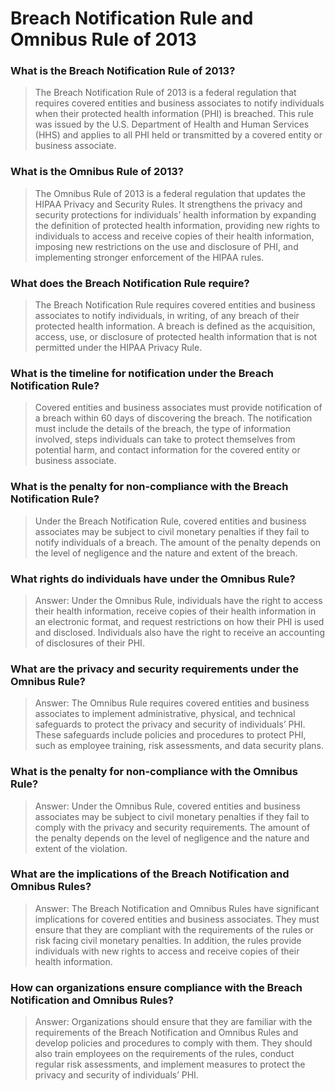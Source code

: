 # Breach Notification Rule and Omnibus Rule of 2013

### What is the Breach Notification Rule of 2013?

> The Breach Notification Rule of 2013 is a federal regulation that requires covered entities and business associates to notify individuals when their protected health information (PHI) is breached. This rule was issued by the U.S. Department of Health and Human Services (HHS) and applies to all PHI held or transmitted by a covered entity or business associate.

### What is the Omnibus Rule of 2013?

> The Omnibus Rule of 2013 is a federal regulation that updates the HIPAA Privacy and Security Rules. It strengthens the privacy and security protections for individuals’ health information by expanding the definition of protected health information, providing new rights to individuals to access and receive copies of their health information, imposing new restrictions on the use and disclosure of PHI, and implementing stronger enforcement of the HIPAA rules.

### What does the Breach Notification Rule require?

> &#x20;The Breach Notification Rule requires covered entities and business associates to notify individuals, in writing, of any breach of their protected health information. A breach is defined as the acquisition, access, use, or disclosure of protected health information that is not permitted under the HIPAA Privacy Rule.

### What is the timeline for notification under the Breach Notification Rule?

> Covered entities and business associates must provide notification of a breach within 60 days of discovering the breach. The notification must include the details of the breach, the type of information involved, steps individuals can take to protect themselves from potential harm, and contact information for the covered entity or business associate.

### What is the penalty for non-compliance with the Breach Notification Rule?

> Under the Breach Notification Rule, covered entities and business associates may be subject to civil monetary penalties if they fail to notify individuals of a breach. The amount of the penalty depends on the level of negligence and the nature and extent of the breach.

### What rights do individuals have under the Omnibus Rule?

> Answer: Under the Omnibus Rule, individuals have the right to access their health information, receive copies of their health information in an electronic format, and request restrictions on how their PHI is used and disclosed. Individuals also have the right to receive an accounting of disclosures of their PHI.

### What are the privacy and security requirements under the Omnibus Rule?

> Answer: The Omnibus Rule requires covered entities and business associates to implement administrative, physical, and technical safeguards to protect the privacy and security of individuals’ PHI. These safeguards include policies and procedures to protect PHI, such as employee training, risk assessments, and data security plans.

### What is the penalty for non-compliance with the Omnibus Rule?

> Answer: Under the Omnibus Rule, covered entities and business associates may be subject to civil monetary penalties if they fail to comply with the privacy and security requirements. The amount of the penalty depends on the level of negligence and the nature and extent of the violation.

### What are the implications of the Breach Notification and Omnibus Rules?

> Answer: The Breach Notification and Omnibus Rules have significant implications for covered entities and business associates. They must ensure that they are compliant with the requirements of the rules or risk facing civil monetary penalties. In addition, the rules provide individuals with new rights to access and receive copies of their health information.

### How can organizations ensure compliance with the Breach Notification and Omnibus Rules?

> Answer: Organizations should ensure that they are familiar with the requirements of the Breach Notification and Omnibus Rules and develop policies and procedures to comply with them. They should also train employees on the requirements of the rules, conduct regular risk assessments, and implement measures to protect the privacy and security of individuals’ PHI.
